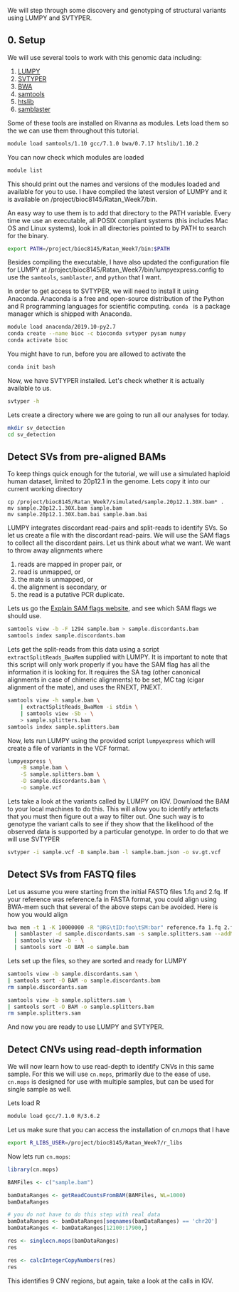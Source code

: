 We will step through some discovery and genotyping of structural variants using LUMPY and SVTYPER. 

## 0. Setup

We will use several tools to work with this genomic data including:

1. [LUMPY](https://github.com/arq5x/lumpy-sv)
2. [SVTYPER](https://github.com/hall-lab/svtyper)
3. [BWA](https://github.com/lh3/bwa)
4. [samtools](https://github.com/samtools/samtools)
5. [htslib](https://github.com/samtools/htslib)
6. [samblaster](https://github.com/GregoryFaust/samblaster)

Some of these tools are installed on Rivanna as modules. Lets load them so the we can use them throughout this tutorial. 

```bash
module load samtools/1.10 gcc/7.1.0 bwa/0.7.17 htslib/1.10.2 
```

You can now check which modules are loaded 

```bash
module list
```

This should print out the names and versions of the modules loaded and available for you to use. I have compiled the latest version of LUMPY and it is available on /project/bioc8145/Ratan_Week7/bin. 

An easy way to use them is to add that directory to the PATH variable. Every time we use an executable, all POSIX compliant systems (this includes  Mac OS and Linux systems), look in all directories pointed to by PATH to search for the binary.

```bash
export PATH=/project/bioc8145/Ratan_Week7/bin:$PATH
```

Besides compiling the executable, I have also updated the configuration file for LUMPY at /project/bioc8145/Ratan_Week7/bin/lumpyexpress.config to use the `samtools`, `samblaster`, and `python` that I want.

In order to get access to SVTYPER, we will need to install it using Anaconda. Anaconda is a free and open-source distribution of the Python and R programming languages for scientific computing. `conda ` is a package manager which is shipped with Anaconda.

```bash
module load anaconda/2019.10-py2.7
conda create --name bioc -c bioconda svtyper pysam numpy
conda activate bioc
```

You might have to run, before you are allowed to activate the 

```bash
conda init bash
```

Now, we have SVTYPER installed. Let's check whether it is actually available to us.

```bash
svtyper -h
```

Lets create a directory where we are going to run all our analyses for today.

```bash
mkdir sv_detection
cd sv_detection
```

## Detect SVs from pre-aligned BAMs

To keep things quick enough for the tutorial, we will use a simulated haploid human dataset, limited to 20p12.1 in the genome. Lets copy it into our current working directory

```
cp /project/bioc8145/Ratan_Week7/simulated/sample.20p12.1.30X.bam* .
mv sample.20p12.1.30X.bam sample.bam
mv sample.20p12.1.30X.bam.bai sample.bam.bai
```

LUMPY integrates discordant read-pairs and split-reads to identify SVs. So let us create a file with the discordant read-pairs. We will use the SAM flags to collect all the discordant pairs. Let us think about what we want. We want to throw away alignments where

1. reads are mapped in proper pair, or
2. read is unmapped, or 
3. the mate is unmapped, or
4. the alignment is secondary, or
5. the read is a putative PCR duplicate.

Lets us go the [Explain SAM flags website](https://broadinstitute.github.io/picard/explain-flags.html), and see which SAM flags we should use.

```bash
samtools view -b -F 1294 sample.bam > sample.discordants.bam
samtools index sample.discordants.bam
```

Lets get the split-reads from this data using a script `extractSplitReads_BwaMem` supplied with LUMPY. It is important to note that this script will only work properly if you have the SAM flag has all the information it is looking for. It requires the SA tag (other canonical alignments in case of chimeric alignments) to be set, MC tag (cigar alignment of the mate), and uses the RNEXT, PNEXT.

```bash
samtools view -h sample.bam \
    | extractSplitReads_BwaMem -i stdin \
    | samtools view -Sb - \
    > sample.splitters.bam
samtools index sample.splitters.bam
```

Now, lets run LUMPY using the provided script `lumpyexpress` which will create a file of variants in the VCF format.

```bash
lumpyexpress \
    -B sample.bam \
    -S sample.splitters.bam \
    -D sample.discordants.bam \
    -o sample.vcf
```

Lets take a look at the variants called by LUMPY on IGV. Download the BAM to your local machines to do this. This will allow you to identify artefacts that you must then figure out a way to filter out. One such way is to genotype the variant calls to see if they show that the likelihood of the observed data is supported by a particular genotype. In order to do that we will use SVTYPER

```bash
svtyper -i sample.vcf -B sample.bam -l sample.bam.json -o sv.gt.vcf
```

## Detect SVs from FASTQ files

Let us assume you were starting from the initial FASTQ files 1.fq and 2.fq. If your reference was reference.fa in FASTA format, you could align using BWA-mem such that several of the above steps can be avoided. Here is how you would align

```bash
bwa mem -t 1 -K 10000000 -R "@RG\tID:foo\tSM:bar" reference.fa 1.fq 2.fq \
  | samblaster -d sample.discordants.sam -s sample.splitters.sam --addMateTags \
  | samtools view -b - \
  | samtools sort -O BAM -o sample.bam

```

Lets set up the files, so they are sorted and ready for LUMPY

```bash
samtools view -b sample.discordants.sam \
| samtools sort -O BAM -o sample.discordants.bam
rm sample.discordants.sam 

samtools view -b sample.splitters.sam \
| samtools sort -O BAM -o sample.splitters.bam
rm sample.splitters.sam
```

And now you are ready to use LUMPY and SVTYPER.


## Detect CNVs using read-depth information

We will now learn how to use read-depth to identify CNVs in this same sample. For this we will use `cn.mops`, primarily due to the ease of use. `cn.mops` is designed for use with multiple samples, but can be used for single sample as well.

Lets load R

```bash
module load gcc/7.1.0 R/3.6.2
```

Let us make sure that you can access the installation of cn.mops that I have

```bash
export R_LIBS_USER=/project/bioc8145/Ratan_Week7/r_libs
```

Now lets run `cn.mops`:

```R
library(cn.mops)

BAMFiles <- c("sample.bam")

bamDataRanges <- getReadCountsFromBAM(BAMFiles, WL=1000)
bamDataRanges

# you do not have to do this step with real data 
bamDataRanges <- bamDataRanges[seqnames(bamDataRanges) == 'chr20']
bamDataRanges <- bamDataRanges[12100:17900,]

res <- singlecn.mops(bamDataRanges)
res

res <- calcIntegerCopyNumbers(res)
res
```

This identifies 9 CNV regions, but again, take a look at the calls in IGV.

